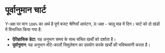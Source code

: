 # पूर्वानुमान चार्ट

Y-अक्ष पर मान `100%` का अर्थ है पूर्ण बजट श्रेणियाँ आवंटन, X-अक्ष - चालू माह में दिन। चार्ट को दो खंडों में विभाजित किया गया है:
- **ऐतिहासिक डेटा**: यह अनुभाग समय के साथ संचित खर्चों को दर्शाता है।
- **पूर्वानुमान**: यह अनुभाग मोंटे-कार्लो सिमुलेशन का उपयोग करके खर्चों की भविष्यवाणी करता है।
